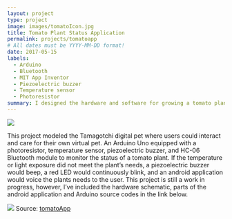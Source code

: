 ```yaml
---
layout: project
type: project
image: images/tomatoIcon.jpg
title: Tomato Plant Status Application
permalink: projects/tomatoapp
# All dates must be YYYY-MM-DD format!
date: 2017-05-15
labels:
  - Arduino
  - Bluetooth
  - MIT App Inventor
  - Piezoelectric buzzer
  - Temperature sensor
  - Photoresistor
summary: I designed the hardware and software for growing a tomato plant. The user will be notified via an android application when the sensors detect whether the plant needs water or light.
---
```


<img class="ui medium left image" src="{{ site.baseurl }}/images/AppPic.png">

This project modeled the Tamagotchi digital pet where users could interact and care for their own virtual pet. An Arduino Uno equipped with a photoresistor, temperature sensor, piezoelectric buzzer, and HC-06 Bluetooth module to monitor the status of a tomato plant. If the temperature or light exposure did not meet the plant’s needs, a piezoelectric buzzer would beep, a red LED would continuously blink, and an android application would voice the plants needs to the user. This project is still a work in progress, however, I’ve included the hardware schematic, parts of the android application and Arduino source codes in the link below.

<img class="ui medium centered image" src="{{ site.baseurl }}/images/TomatoSchematic.PNG">
Source: <a href="https://github.com/victoria-soto/tomatoApp"><i class="large github icon"></i>tomatoApp</a>

